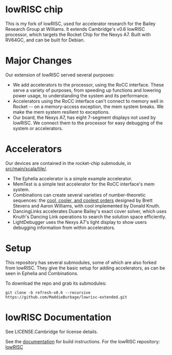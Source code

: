 lowRISC chip
==============================================

This is my fork of lowRISC, used for accelerator research for the Bailey Research Group at Williams. It extends Cambridge's v0.6 lowRISC processor, which targets the Rocket Chip for the Nexys A7. Built with RV64GC, and can be built for Debian.

Major Changes
==============================================
Our extension of lowRISC served several purposes:
* We add accelerators to the processor, using the RoCC interface. These serve a variety of purposes, from speeding up functions and lowering power usage, to understanding the system and its performance.
* Accelerators using the RoCC interface can't connect to memory well in Rocket -- on a memory-access exception, the mem system breaks. We make the mem system resilient to exceptions.
* Our board, the Nexys A7, has eight 7-segment displays not used by lowRISC. We connect them to the processor for easy debugging of the system or accelerators.

Accelerators
==============================================
Our devices are contained in the rocket-chip submodule, in [src/main/scala/tile/](https://github.com/MaddieBurbage/rocket-chip/tree/accelerators/src/main/scala/tile). 
* The Ephelia accelerator is a simple example accelerator. 
* MemTest is a simple test accelerator for the RoCC interface's mem system. 
* Combinations can create several varieties of number-theoretic sequences: the [cool, cooler, and coolest orders](https://link.springer.com/article/10.1007/s00224-013-9486-8) designed by Brett Stevens and Aaron Williams, with cool implemented by Donald Knuth. 
* DancingLinks accelerates Duane Bailey's exact cover solver, which uses Knuth's Dancing Link operations to search the solution space efficiently.
* LightDebugger uses the Nexys A7's light display to show users debugging information from within accelerators.

Setup
==============================================
This repository has several submodules, some of which are also forked from lowRISC. They give the basic setup for adding accelerators, as can be seen in Ephelia and Combinations.

To download the repo and grab its submodules:

~~~shell
git clone -b refresh-v0.6 --recursive https://github.com/MaddieBurbage/lowrisc-extended.git
~~~

lowRISC Documentation
==============================================
See LICENSE.Cambridge for license details.

See the [documentation](https://www.lowrisc.org/docs/) for build instructions.
For the lowRISC repository: [lowRISC](https://github.com/lowrisc/lowrisc-chip)
